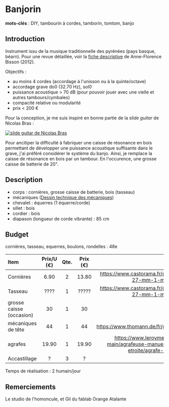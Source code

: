 # Banjorin

**mots-clés** : DIY, tambourin à cordes, tamborin, tomtom, banjo

## Introduction 
Instrument issu de la musique traditionnelle des pyrénées (pays basque, béarn). Pour une revue détaillée, voir la [fiche descriptive](https://github.com/a-llave/banjorin/blob/main/resources/fiche.tom-tom.pdf) de Anne-Florence Bisson (2012).

Objectifs :
* au moins 4 cordes (accordage à l'unisson ou à la quinte/octave)
* accordage grave do0 (32.70 Hz), sol0
* puissance acoustique > 70 dB (pour pouvoir jouer avec une vielle et autres tambours/cymbales)
* compacité relative ou modularité
* prix < 200 €


Pour la conception, je me suis inspiré en bonne partie de la *slide guitar* de Nicolas Bras :

[![slide guitar de Nicolas Bras](http://img.youtube.com/vi/IFEIx1ZEM9w/0.jpg)](https://www.youtube.com/watch?v=IFEIx1ZEM9w "Building a DIY slide guitar with buzzing strings")

Pour ancitiper la difficulté à fabriquer une caisse de résonance en bois permettant de développer une puissance acoustique suffisante dans le grave, j'ai préféré considérer le système du banjo.
Ainsi, je remplace la caisse de résonance en bois par un tambour.
En l'occurence, une grosse caisse de batterie de 20".


## Description
- corps : cornières, grosse caisse de batterie, bois (tasseau)
- mécaniques ([Dessin technique des mécaniques](https://github.com/a-llave/banjorin/blob/main/resources/GB707-Dim.pdf))
- chevalet : équerres (1 équerre/corde)
- sillet : bois
- cordier : bois
- diapason (longueur de corde vibrante) :  85 cm

## Budget
cornières, tasseau, equerres, boulons, rondelles : 48e


| Item                      | Prix/U (€) | Qte. | Prix (€) | Lien |
| :------------------------ | :----:     | :--: | :------: | :----: |
| Cornières                 |   6.90    | 2 | 13.80 | https://www.castorama.fr/corniere-perforee-acier-galvanise-27-x-27-mm-1-m/3232637402804_CAFR.prd
| Tasseau                   |   ????    | 1 | ????? | https://www.castorama.fr/corniere-perforee-acier-galvanise-27-x-27-mm-1-m/3232637402804_CAFR.prd
| grosse caisse (occasion)  |   30      | 1 | 30 | - |
| mécaniques de tête        |  44       | 1 | 44 | https://www.thomann.de/fr/gotoh_gb707_4l_b_bass_tuners_b_stock.htm |
| agrafes                   | 19.90     | 1 | 19.90 | https://www.leroymerlin.fr/produits/outillage/outillage-a-main/agrafeuse-manuelle-et-agrafe/agrafe-et-pointe/agrafe-etroite/agrafe-etroites-rapid-34821983.html
| Accastillage  |  ?   | 3 | ? | |

Temps de réalisation : 2 humain/jour

## Remerciements
Le studio de l'homoncule, et Gil du fablab Orange Atalante
